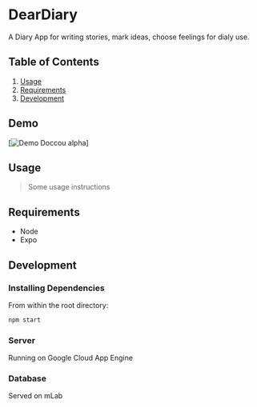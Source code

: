 # DearDiary

A Diary App for writing stories, mark ideas, choose feelings for dialy use.

## Table of Contents

1. [Usage](#Usage)
1. [Requirements](#requirements)
1. [Development](#development)

## Demo

[![Demo Doccou alpha](https://github.com/fionamiaojing/DearDiary/blob/solo/deardiary.gif)]

## Usage

> Some usage instructions


## Requirements

- Node 
- Expo

## Development

### Installing Dependencies

From within the root directory:

```sh
npm start

```
### Server

Running on Google Cloud App Engine

### Database

Served on mLab
